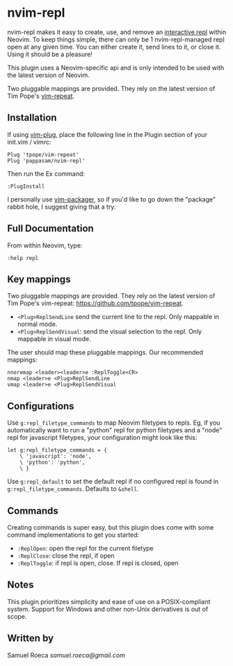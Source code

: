 # nvim-repl

nvim-repl makes it easy to create, use, and remove an [interactive repl](https://en.wikipedia.org/wiki/Read%E2%80%93eval%E2%80%93print_loop) within Neovim. To keep things simple, there can only be 1 nvim-repl-managed repl open at any given time. You can either create it, send lines to it, or close it. Using it should be a pleasure!

This plugin uses a Neovim-specific api and is only intended to be used with the latest version of Neovim.

Two pluggable mappings are provided. They rely on the latest version of Tim Pope's [vim-repeat](https://github.com/tpope/vim-repeat).

## Installation

If using [vim-plug](https://github.com/junegunn/vim-plug), place the following line in the Plugin section of your init.vim / vimrc:

```vim
Plug 'tpope/vim-repeat'
Plug 'pappasam/nvim-repl'
```

Then run the Ex command:

```vim
:PlugInstall
```

I personally use [vim-packager](https://github.com/kristijanhusak/vim-packager), so if you'd like to go down the "package" rabbit hole, I suggest giving that a try.

## Full Documentation

From within Neovim, type:

```vim
:help repl
```

## Key mappings

Two pluggable mappings are provided. They rely on the latest version of Tim Pope's vim-repeat: https://github.com/tpope/vim-repeat.

- `<Plug>ReplSendLine` send the current line to the repl. Only mappable in normal mode.
- `<Plug>ReplSendVisual`: send the visual selection to the repl. Only mappable in visual mode.

The user should map these pluggable mappings. Our recommended mappings:

```vim
nnoremap <leader><leader>e :ReplToggle<CR>
nmap <leader>e <Plug>ReplSendLine
vmap <leader>e <Plug>ReplSendVisual
```

## Configurations

Use `g:repl_filetype_commands` to map Neovim filetypes to repls. Eg, if you automatically want to run a "python" repl for python filetypes and a "node" repl for javascript filetypes, your configuration might look like this:

```vim
let g:repl_filetype_commands = {
    \ 'javascript': 'node',
    \ 'python': 'python',
    \ }
```

Use `g:repl_default` to set the default repl if no configured repl is found in `g:repl_filetype_commands`. Defaults to `&shell`.

## Commands

Creating commands is super easy, but this plugin does come with some command implementations to get you started:

- `:ReplOpen`: open the repl for the current filetype
- `:ReplClose`: close the repl, if open
- `:ReplToggle`: if repl is open, close. If repl is closed, open

## Notes

This plugin prioritizes simplicity and ease of use on a POSIX-compliant system. Support for Windows and other non-Unix derivatives is out of scope.

## Written by

Samuel Roeca _samuel.roeca@gmail.com_
